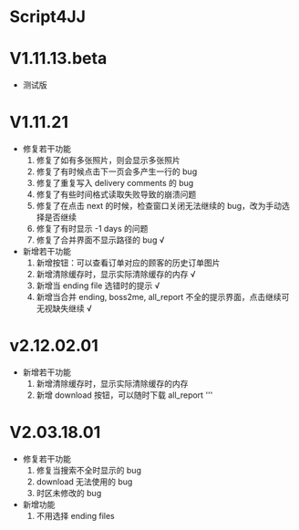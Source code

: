 # Script4JJ
# V1.11.13.beta
- 测试版
# V1.11.21
- 修复若干功能
    1. 修复了如有多张照片，则会显示多张照片
    2. 修复了有时候点击下一页会多产生一行的 bug
    3. 修复了重复写入 delivery comments 的 bug
    4. 修复了有些时间格式读取失败导致的崩溃问题
    5. 修复了在点击 next 的时候，检查窗口关闭无法继续的 bug，改为手动选择是否继续
    6. 修复了有时显示 -1 days 的问题
    7. 修复了合并界面不显示路径的 bug √
- 新增若干功能
    1. 新增按钮：可以查看订单对应的顾客的历史订单图片
    2. 新增清除缓存时，显示实际清除缓存的内存 √
    3. 新增当 ending file 选错时的提示 √
    4. 新增当合并 ending, boss2me, all_report 不全的提示界面，点击继续可无视缺失继续 √
# v2.12.02.01
- 新增若干功能
    1. 新增清除缓存时，显示实际清除缓存的内存 
    2. 新增 download 按钮，可以随时下载 all_report '''
# V2.03.18.01
- 修复若干功能
    1. 修复当搜索不全时显示的 bug
    2. download 无法使用的 bug
    3. 时区未修改的 bug
- 新增功能
    1. 不用选择 ending files
